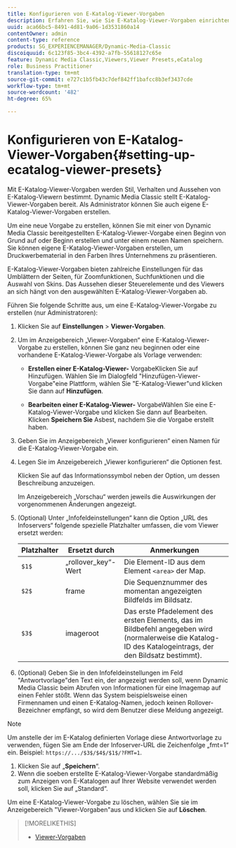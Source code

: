 ```yaml
---
title: Konfigurieren von E-Katalog-Viewer-Vorgaben
description: Erfahren Sie, wie Sie E-Katalog-Viewer-Vorgaben einrichten.
uuid: aca66bc5-8491-4d81-9a06-1d3531860a14
contentOwner: admin
content-type: reference
products: SG_EXPERIENCEMANAGER/Dynamic-Media-Classic
discoiquuid: 6c123f85-3bc4-4392-a7fb-55618127c65e
feature: Dynamic Media Classic,Viewers,Viewer Presets,eCatalog
role: Business Practitioner
translation-type: tm+mt
source-git-commit: e727c1b5fb43c7def842ff1bafcc8b3ef3437cde
workflow-type: tm+mt
source-wordcount: '482'
ht-degree: 65%

---
```



# Konfigurieren von E-Katalog-Viewer-Vorgaben{#setting-up-ecatalog-viewer-presets}

Mit E-Katalog-Viewer-Vorgaben werden Stil, Verhalten und Aussehen von E-Katalog-Viewern bestimmt. Dynamic Media Classic stellt E-Katalog-Viewer-Vorgaben bereit. Als Administrator können Sie auch eigene E-Katalog-Viewer-Vorgaben erstellen.

Um eine neue Vorgabe zu erstellen, können Sie mit einer von Dynamic Media Classic bereitgestellten E-Katalog-Viewer-Vorgabe einen Beginn von Grund auf oder Beginn erstellen und unter einem neuen Namen speichern. Sie können eigene E-Katalog-Viewer-Vorgaben erstellen, um Druckwerbematerial in den Farben Ihres Unternehmens zu präsentieren.

E-Katalog-Viewer-Vorgaben bieten zahlreiche Einstellungen für das Umblättern der Seiten, für Zoomfunktionen, Suchfunktionen und die Auswahl von Skins. Das Aussehen dieser Steuerelemente und des Viewers an sich hängt von den ausgewählten E-Katalog-Viewer-Vorgaben ab.

Führen Sie folgende Schritte aus, um eine E-Katalog-Viewer-Vorgabe zu erstellen (nur Administratoren):

1. Klicken Sie auf **Einstellungen** > **Viewer-Vorgaben**.
1. Um im Anzeigebereich „Viewer-Vorgaben“ eine E-Katalog-Viewer-Vorgabe zu erstellen, können Sie ganz neu beginnen oder eine vorhandene E-Katalog-Viewer-Vorgabe als Vorlage verwenden:

   * **Erstellen einer E-Katalog-Viewer-**
VorgabeKlicken Sie auf Hinzufügen. Wählen Sie im Dialogfeld &quot;Hinzufügen-Viewer-Vorgabe&quot;eine Plattform, wählen Sie &quot;E-Katalog-Viewer&quot;und klicken Sie dann auf 
**Hinzufügen**.

   * **Bearbeiten einer E-Katalog-Viewer-**
VorgabeWählen Sie eine E-Katalog-Viewer-Vorgabe und klicken Sie dann auf Bearbeiten. Klicken 
**Speichern Sie** Asbest, nachdem Sie die Vorgabe erstellt haben.

1. Geben Sie im Anzeigebereich „Viewer konfigurieren“ einen Namen für die E-Katalog-Viewer-Vorgabe ein.
1. Legen Sie im Anzeigebereich „Viewer konfigurieren“ die Optionen fest.

   Klicken Sie auf das Informationssymbol  neben der Option, um dessen Beschreibung anzuzeigen.

   Im Anzeigebereich „Vorschau“ werden jeweils die Auswirkungen der vorgenommenen Änderungen angezeigt.

1. (Optional) Unter „Infofeldeinstellungen“ kann die Option „URL des Infoservers“ folgende spezielle Platzhalter umfassen, die vom Viewer ersetzt werden:

   | Platzhalter | Ersetzt durch | Anmerkungen |
   |--- |--- |--- |
   | `$1$` | „rollover_key“-Wert | Die Element-ID aus dem Element `<area>` der Map. |
   | `$2$` | frame | Die Sequenznummer des momentan angezeigten Bildfelds im Bildsatz. |
   | `$3$` | imageroot | Das erste Pfadelement des ersten Elements, das im Bildbefehl angegeben wird (normalerweise die Katalog-ID des Katalogeintrags, der den Bildsatz bestimmt). |

1. (Optional) Geben Sie in den Infofeldeinstellungen im Feld &quot;Antwortvorlage&quot;den Text ein, der angezeigt werden soll, wenn Dynamic Media Classic beim Abrufen von Informationen für eine Imagemap auf einen Fehler stößt. Wenn das System beispielsweise einen Firmennamen und einen E-Katalog-Namen, jedoch keinen Rollover-Bezeichner empfängt, so wird dem Benutzer diese Meldung angezeigt.

>[!NOTE]
>
>Um anstelle der im E-Katalog definierten Vorlage diese Antwortvorlage zu verwenden, fügen Sie am Ende der Infoserver-URL die Zeichenfolge „fmt=1“ ein. Beispiel: `https://.../$3$/$4$/$1$/?FMT=1`.

1. Klicken Sie auf „**Speichern**“.
1. Wenn die soeben erstellte E-Katalog-Viewer-Vorgabe standardmäßig zum Anzeigen von E-Katalogen auf Ihrer Website verwendet werden soll, klicken Sie auf „Standard“.

Um eine E-Katalog-Viewer-Vorgabe zu löschen, wählen Sie sie im Anzeigebereich &quot;Viewer-Vorgaben&quot;aus und klicken Sie auf **Löschen**.

>[!MORELIKETHIS]
>
>* [Viewer-Vorgaben](application-setup.md#viewer_presets)


